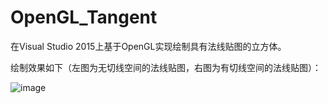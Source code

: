 # OpenGL_Tangent
在Visual Studio 2015上基于OpenGL实现绘制具有法线贴图的立方体。

绘制效果如下（左图为无切线空间的法线贴图，右图为有切线空间的法线贴图）：

![image](https://github.com/UestcXiye/OpenGL_Tangent/assets/58623498/a03c4f93-d1c3-458a-9f06-1e2432e7790b)

